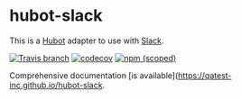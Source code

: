 # hubot-slack

This is a [Hubot](http://hubot.github.com/) adapter to use with [Slack](https://slack.com).

[![Travis branch](https://img.shields.io/travis/slackapi/hubot-slack/master.svg?maxAge=2592000)](https://travis-ci.org/slackapi/hubot-slack)
[![codecov](https://codecov.io/gh/QAtest-Inc/hubot-slack/branch/main/graph/badge.svg?token=5yE8b4lmHu)](https://codecov.io/gh/QAtest-Inc/hubot-slack)
[![npm (scoped)](https://img.shields.io/npm/v/hubot-slack.svg)](https://www.npmjs.com/package/hubot-slack)

Comprehensive documentation [is available](https://qatest-inc.github.io/hubot-slack.
